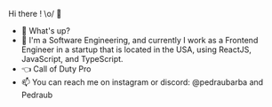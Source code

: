 Hi there ! \o/ 👋

- 👋 What's up?
- 🌱 I'm a Software Engineering, and currently I work as a Frontend Engineer in a startup that is located in the USA, using ReactJS, JavaScript, and TypeScript.
- :point_left: Call of Duty Pro
- 📫 You can reach me on instagram or discord: @pedraubarba and Pedraub

<!---
PedroBarbosaSw/PedroBarbosaSw is a ✨ special ✨ repository because its `README.md` (this file) appears on your GitHub profile.
You can click the Preview link to take a look at your changes.
--->
